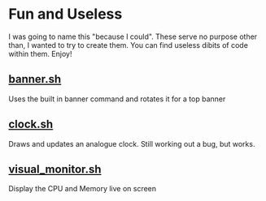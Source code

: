 # Fun and Useless
I was going to name this "because I could".  These serve no purpose other than, I wanted to try to create them.  You can find useless dibits of code within them. Enjoy!

## [banner.sh](https://github.com/thedzy/Shell/blob/master/Fun_and_useless/banner.sh)
Uses the built in banner command and rotates it for a top banner

## [clock.sh](https://github.com/thedzy/Shell/blob/master/Fun_and_useless/clock.sh)
Draws and updates an analogue clock.  Still working out a bug, but works.

## [visual_monitor.sh](https://github.com/thedzy/Shell/blob/master/Fun_and_useless/visual_monitor.sh)
Display the CPU and Memory live on screen


